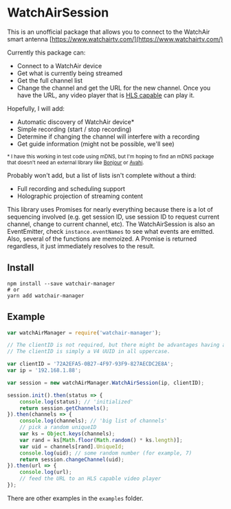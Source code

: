 # WatchAirSession

This is an unofficial package that allows you to connect to the WatchAir smart antenna [https://www.watchairtv.com/](https://www.watchairtv.com/)

Currently this package can:
 * Connect to a WatchAir device
 * Get what is currently being streamed
 * Get the full channel list
 * Change the channel and get the URL for the new channel. Once you have the URL, any video player that is  [HLS capable](https://en.wikipedia.org/wiki/HTTP_Live_Streaming) can play it.

Hopefully, I will add:
 * Automatic discovery of WatchAir device*
 * Simple recording (start / stop recording)
 * Determine if changing the channel will interfere with a recording
 * Get guide information (might not be possible, we'll see)

<sup>\* I have this working in test code using mDNS, but I'm hoping to find an mDNS package that doesn't need an external library like [Bonjour](https://developer.apple.com/bonjour/) or [Avahi](https://github.com/lathiat/avahi).</sup>

Probably won't add, but a list of lists isn't complete without a third:
 * Full recording and scheduling support
 * Holographic projection of streaming content

This library uses Promises for nearly everything because there is a lot of sequencing involved (e.g. get session ID, use session ID to request current channel, change to current channel, etc). The WatchAirSession is also an EventEmitter, check `instance.eventNames` to see what events are emitted. Also, several of the functions are memoized. A Promise is returned regardless, it just immediately resolves to the result.

## Install
````shell
npm install --save watchair-manager
# or
yarn add watchair-manager
````

## Example
````javascript
var watchAirManager = require('watchair-manager');

// The clientID is not required, but there might be advantages having a persistent clientID.
// The clientID is simply a V4 UUID in all uppercase.

var clientID = '72A2EFA5-0B27-4F97-93F9-827AECDC2E8A';
var ip = '192.168.1.88';

var session = new watchAirManager.WatchAirSession(ip, clientID);

session.init().then(status => {
	console.log(status); // 'initialized'
    return session.getChannels();
}).then(channels => {
	console.log(channels); // 'big list of channels'
    // pick a random uniqueID
    var ks = Object.keys(channels);
    var rand = ks[Math.floor(Math.random() * ks.length)];
    var uid = channels[rand].UniqueId;
    console.log(uid); // some random number (for example, 7)
    return session.changeChannel(uid);
}).then(url => {
	console.log(url);
	// feed the URL to an HLS capable video player
});
````

There are other examples in the `examples` folder.
